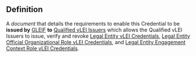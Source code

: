 ## Definition

A _document_ that details the requirements to enable this Credential to be **issued by** [GLEIF](GLEIF.md) **to** [Qualified vLEI Issuers](qualified-vlei-issuers.md) which allows the Qualified vLEI Issuers to issue, verify and revoke [Legal Entity vLEI Credentials](legal-entity-vlei-credential-governance-framework.md), [Legal Entity Official Organizational Role vLEI Credentials](legal-entity-official-organizational-role-vlei-credential-governance-framework.md), and [Legal Entity Engagement Context Role vLEI Credentials](legal-entity-engagement-context-role-vlei-credential-governance-framework.md).

